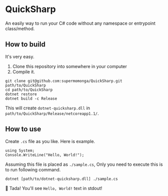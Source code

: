 # QuickSharp

An easily way to run your C# code without any namespace or entrypoint class/method.

## How to build

It's very easy.

1. Clone this repository into somewhere in your computer
1. Compile it.

```
git clone git@github.com:supermomonga/QuickSharp.git path/to/QuickSharp
cd path/to/QuickSharp
dotnet restore
dotnet build -c Release
```

This will create `dotnet-quicksharp.dll` in `path/to/QuickSharp/Release/netcoreapp1.1/`.

## How to use

Create `.cs` file as you like. Here is example.

```
using System;
Console.WriteLine("Hello, World!");
```

Assuming this file is placed as `./sample.cs`, Only you need to execute this is to run following command.

```
dotnet [path/to/dotnet-quicksharp.dll] ./sample.cs
```

:tada: Tada! You'll see `Hello, World!` text in stdout!

